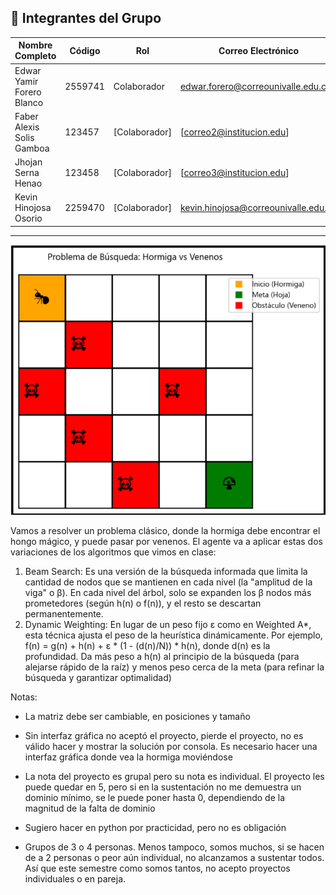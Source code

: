 
## 👥 Integrantes del Grupo

| Nombre Completo       | Código  | Rol            | Correo Electrónico       |
|-----------------------|---------|----------------|--------------------------|
| Edwar Yamir Forero Blanco        | 2559741  | Colaborador | edwar.forero@correounivalle.edu.co|
| Faber Alexis Solis Gamboa        | 123457  | [Colaborador]  | [correo2@institucion.edu]|
| Jhojan Serna Henao        | 123458  | [Colaborador]  | [correo3@institucion.edu]|
| Kevin Hinojosa Osorio        | 2259470  | [Colaborador]  | kevin.hinojosa@correounivalle.edu.co|




---
![Mapa de ejemplo](assets/image.png)


Vamos a resolver un problema clásico, donde la hormiga debe encontrar el hongo mágico, y
puede pasar por venenos.
El agente va a aplicar estas dos variaciones de los algoritmos que vimos en clase:
1. Beam Search: Es una versión de la búsqueda informada que limita la cantidad de nodos
que se mantienen en cada nivel (la "amplitud de la viga" o β). En cada nivel del árbol,
solo se expanden los β nodos más prometedores (según h(n) o f(n)), y el resto se
descartan permanentemente.
2. Dynamic Weighting: En lugar de un peso fijo ε como en Weighted A*, esta técnica ajusta
el peso de la heurística dinámicamente. Por ejemplo, f(n) = g(n) + h(n) + ε * (1 - (d(n)/N)) * h(n), donde d(n) es la profundidad. Da más peso a h(n) al principio de la búsqueda
(para alejarse rápido de la raíz) y menos peso cerca de la meta (para refinar la
búsqueda y garantizar optimalidad)

Notas:

- La matriz debe ser cambiable, en posiciones y tamaño
- Sin interfaz gráfica no aceptó el proyecto, pierde el proyecto, no es válido hacer y
mostrar la solución por consola. Es necesario hacer una interfaz gráfica donde vea la
hormiga moviéndose
- La nota del proyecto es grupal pero su nota es individual. El proyecto les puede quedar
en 5, pero si en la sustentación no me demuestra un dominio mínimo, se le puede poner
hasta 0, dependiendo de la magnitud de la falta de dominio
- Sugiero hacer en python por practicidad, pero no es obligación

- Grupos de 3 o 4 personas. Menos tampoco, somos muchos, si se hacen de a 2
personas o peor aún individual, no alcanzamos a sustentar todos. Así que este
semestre como somos tantos, no acepto proyectos individuales o en pareja.
